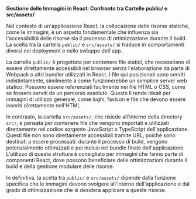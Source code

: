 **Gestione delle Immagini in React: Confronto tra Cartelle public/ e src/assets/**

Nel contesto di un'applicazione React, la collocazione delle risorse statiche, come le immagini, è un aspetto fondamentale che influenza sia l'accessibilità delle risorse sia il processo di ottimizzazione durante il build. La scelta tra la cartella `public/` e `src/assets/` si traduce in comportamenti diversi nel deployment e nello sviluppo dell'app.

La cartella `public/` è progettata per contenere file statici, che necessitano di essere direttamente accessibili nel browser senza l'elaborazione da parte di Webpack o altri bundler utilizzati in React. I file qui posizionati sono serviti indistintamente, similmente a come funzionerebbe un semplice server web statico. Possono essere referenziati facilmente nei file HTML o CSS, come se fossero serviti da un percorso assoluto. Questo li rende ideali per immagini di utilizzo generale, come loghi, favicon e file che devono essere inseriti direttamente nell'HTML.

In contrasto, la cartella `src/assets/`, che risiede all'interno della directory `src/`, è pensata per contenere file che vengono importati e utilizzati direttamente nel codice sorgente JavaScript o TypeScript dell'applicazione. Questi file non sono direttamente accessibili tramite URL, poiché sono destinati a essere processati: durante il processo di build, vengono potenzialmente ottimizzati e poi inclusi nel bundle finale dell'applicazione. L'utilizzo di questa struttura è consigliato per immagini che fanno parte di componenti React, dove possono beneficiare delle ottimizzazioni durante il build e della gestione modulare delle risorse.

In definitiva, la scelta tra `public/` e `src/assets/` dipende dalla funzione specifica che le immagini devono svolgere all'interno dell'applicazione e dal grado di ottimizzazione che si desidera applicare a queste risorse.